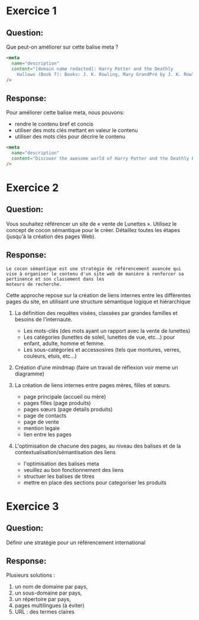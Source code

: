 # Exercice 1

## Question:

Que peut-on améliorer sur cette balise meta ?

```html
<meta
  name="description"
  content="[domain name redacted]: Harry Potter and the Deathly
    Hallows (Book 7): Books: J. K. Rowling, Mary GrandPré by J. K. Rowling,Mary GrandPré"
/>
```

## Response:

Pour améliorer cette balise meta, nous pouvons:

- rendre le contenu bref et concis
- utiliser des mots clés mettant en valeur le contenu
- utiliser des mots clés pour décrire le contenu

```html
<meta
  name="description"
  content="Discover the awesome world of Harry Potter and the Deathly Hallows (Book 7) written by J. K. Rowling, Mary GrandPré."
/>
```

# Exercice 2

## Question:

Vous souhaitez référencer un site de « vente de Lunettes ». Utilisez le concept de cocon
sémantique pour le créer. Détaillez toutes les étapes (jusqu'à la création des pages Web).

## Response:

    Le cocon sémantique est une stratégie de référencement avancée qui vise à organiser le contenu d'un site web de manière à renforcer sa pertinence et son classement dans les
    moteurs de recherche.

Cette approche repose sur la création de liens internes entre les différentes pages du site, en
utilisant une structure sémantique logique et hiérarchique

1. La définition des requêtes visées, classées par grandes familles et besoins de l'internaute.

   - Les mots-clés (des mots ayant un rapport avec la vente de lunettes)
   - Les catégories (lunettes de soleil, lunettes de vue, etc...) pour enfant, adulte, homme et femme.
   - Les sous-catégories et accessosires (tels que montures, verres, couleurs, etuis, etc...)

2. Création d’une mindmap (faire un travail de réflexion voir meme un diagramme)
3. La création de liens internes entre pages mères, filles et sœurs.
   - page principale (accueil ou mère)
   - pages filles (page produits)
   - pages sœurs (page details produits)
   - page de contacts
   - page de vente
   - mention legale
   - lien entre les pages
4. L'optimisation de chacune des pages, au niveau des balises et de la contextualisation/sémantisation des liens
   - l'optimisation des balises meta
   - veuillez au bon fonctionnement des liens
   - structuer les balises de titres
   - mettre en place des sections pour categoriser les produits

# Exercice 3

## Question:

Définir une stratégie pour un référencement international

## Response:

Plusieurs solutions :

1. un nom de domaine par pays,
2. un sous-domaine par pays,
3. un répertoire par pays,
4. pages multilingues (à éviter)
5. URL : des termes claires

